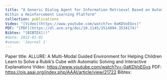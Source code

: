```yaml
---
title: "A Generic Dialog Agent for Information Retrieval Based on Automated Planning
Within a Reinforcement Learning Platform"
collection: publications
Video: "[Video](https://www.youtube.com/watch?v=-0aKDVoEGvs)"
PDF: "[PDF](https://dl.acm.org/doi/10.1145/3514094.3534174)"
Bibtex: "[BIBTEX]()"
#date: 2022-01-01
#venue: 'Journal 1'
---
```


Paper title: ALLURE: A Multi-Modal Guided Environment for Helping Children Learn 
to Solve a Rubik’s Cube with Automatic Solving and Interactive Explanations
Video: https://www.youtube.com/watch?v=-0aKDVoEGvs
PDF: https://ojs.aaai.org/index.php/AAAI/article/view/21722
Bibtex: